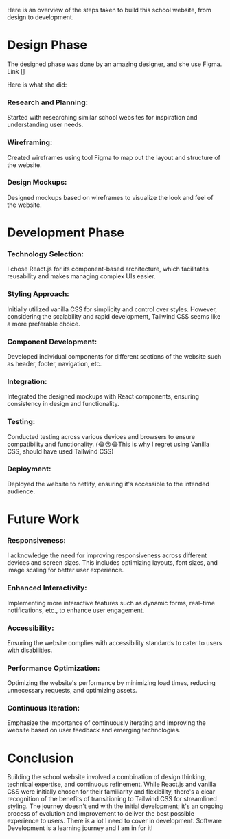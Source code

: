 Here is an overview of the steps taken to build this school website, from design to development.

# Design Phase
The designed phase was done by an amazing designer, and she use Figma.
Link []

Here is what she did:
### Research and Planning: 
Started with researching similar school websites for inspiration and understanding user needs.
### Wireframing: 
Created wireframes using tool Figma to map out the layout and structure of the website.
### Design Mockups: 
Designed mockups based on wireframes to visualize the look and feel of the website.


# Development Phase
### Technology Selection: 
I chose React.js for its component-based architecture, which facilitates reusability and makes managing complex UIs easier.
### Styling Approach: 
Initially utilized vanilla CSS for simplicity and control over styles. However, considering the scalability and rapid development, Tailwind CSS seems like a more preferable choice.
### Component Development: 
Developed individual components for different sections of the website such as header, footer, navigation, etc.
### Integration: 
Integrated the designed mockups with React components, ensuring consistency in design and functionality.
### Testing: 
Conducted testing across various devices and browsers to ensure compatibility and functionality.
(😂😢😂This is why I regret using Vanilla CSS, should have used Tailwind CSS)
### Deployment: 
Deployed the website to netlify, ensuring it's accessible to the intended audience.

 
# Future Work
### Responsiveness: 
I acknowledge the need for improving responsiveness across different devices and screen sizes. This includes optimizing layouts, font sizes, and image scaling for better user experience.
### Enhanced Interactivity: 
Implementing more interactive features such as dynamic forms, real-time notifications, etc., to enhance user engagement.
### Accessibility: 
Ensuring the website complies with accessibility standards to cater to users with disabilities.
### Performance Optimization: 
Optimizing the website's performance by minimizing load times, reducing unnecessary requests, and optimizing assets.
### Continuous Iteration: 
Emphasize the importance of continuously iterating and improving the website based on user feedback and emerging technologies.
# Conclusion
Building the school website involved a combination of design thinking, technical expertise, and continuous refinement. While React.js and vanilla CSS were initially chosen for their familiarity and flexibility, there's a clear recognition of the benefits of transitioning to Tailwind CSS for streamlined styling. The journey doesn't end with the initial development; it's an ongoing process of evolution and improvement to deliver the best possible experience to users. 
There is a lot I need to cover in development. Software Development is a learning journey and I am in for it!


